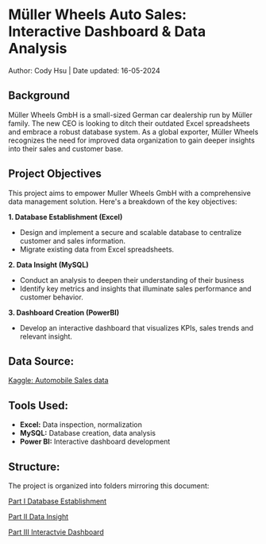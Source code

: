 # Müller Wheels Auto Sales: Interactive Dashboard & Data Analysis

Author: Cody Hsu | Date updated: 16-05-2024

## __Background__

Müller Wheels GmbH is a small-sized German car dealership run by Müller family. The new CEO is looking to ditch their outdated Excel spreadsheets and embrace a robust database system. As a global exporter, Müller Wheels recognizes the need for improved data organization to gain deeper insights into their sales and customer base.

## __Project Objectives__ 

This project aims to empower Muller Wheels GmbH with a comprehensive data management solution. Here's a breakdown of the key objectives:

**1. Database Establishment (Excel)**

- Design and implement a secure and scalable database to centralize customer and sales information.
- Migrate existing data from Excel spreadsheets.
 
**2. Data Insight (MySQL)**
- Conduct an analysis to deepen their understanding of their business
- Identify key metrics and insights that illuminate sales performance and customer behavior.

**3. Dashboard Creation (PowerBI)**
- Develop an interactive dashboard that visualizes KPIs, sales trends and relevant insight.
   
## **Data Source:** 

[Kaggle: Automobile Sales data](https://www.kaggle.com/datasets/ddosad/auto-sales-data/data) 

## Tools Used:

* **Excel:** Data inspection, normalization
* **MySQL:** Database creation, data analysis
* **Power BI:** Interactive dashboard development 

## **Structure:**

The project is organized into folders mirroring this document:

[Part I Database Establishment](https://github.com/codyhsu/sql-powerbi-autosales-dataanalysis-dashboard/tree/962af9ce350f661dff24c365cf18a7c13237db82/Part%20I%20Database%20Establishment)

[Part II Data Insight](https://github.com/codyhsu/sql-powerbi-autosales-dataanalysis-dashboard/tree/962af9ce350f661dff24c365cf18a7c13237db82/Part%20II%20Data%20Insight)

[Part III Interactvie Dashboard](https://github.com/codyhsu/sql-powerbi-autosales-dataanalysis-dashboard/tree/962af9ce350f661dff24c365cf18a7c13237db82/Part%20III%20Interactvie%20Dashboard)
